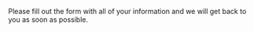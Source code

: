 Please fill out the form with all of your information and we will get back to you as soon as possible.

